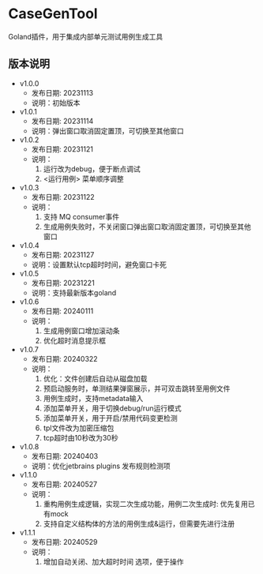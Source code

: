 # CaseGenTool

Goland插件，用于集成内部单元测试用例生成工具


## 版本说明
+ v1.0.0
  + 发布日期: 20231113
  + 说明：初始版本
+ v1.0.1
  + 发布日期: 20231114
  + 说明：弹出窗口取消固定置顶，可切换至其他窗口
+ v1.0.2
  + 发布日期: 20231121
  + 说明：
    1. 运行改为debug，便于断点调试
    2. <运行用例> 菜单顺序调整
+ v1.0.3
  + 发布日期: 20231122
  + 说明：
    1. 支持 MQ consumer事件
    2. 生成用例失败时，不关闭窗口弹出窗口取消固定置顶，可切换至其他窗口
+ v1.0.4
  + 发布日期: 20231127
  + 说明：设置默认tcp超时时间，避免窗口卡死
+ v1.0.5
  + 发布日期: 20231221
  + 说明：支持最新版本goland
+ v1.0.6
  + 发布日期: 20240111
  + 说明：
    1. 生成用例窗口增加滚动条
    2. 优化超时消息提示框
+ v1.0.7
  + 发布日期: 20240322
  + 说明：
    1. 优化：文件创建后自动从磁盘加载
    2. 预启动服务时，单测结果弹窗展示，并可双击跳转至用例文件
    3. 用例生成时，支持metadata输入
    4. 添加菜单开关，用于切换debug/run运行模式
    5. 添加菜单开关，用于开启/禁用代码变更检测
    6. tpl文件改为加密压缩包
    7. tcp超时由10秒改为30秒
+ v1.0.8
  + 发布日期: 20240403
  + 说明：优化jetbrains plugins 发布规则检测项
+ v1.1.0
  + 发布日期: 20240527
  + 说明：
    1. 重构用例生成逻辑，实现二次生成功能，用例二次生成时: 优先复用已有mock
    2. 支持自定义结构体的方法的用例生成&运行，但需要先进行注册
+ v1.1.1
  + 发布日期: 20240529
  + 说明：
    1. 增加自动关闭、加大超时时间 选项，便于操作